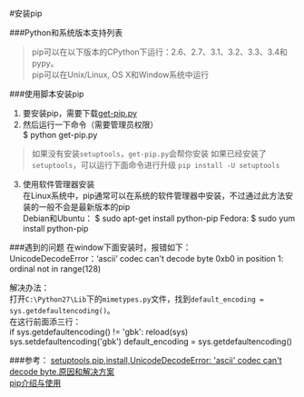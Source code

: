 #安装pip

###Python和系统版本支持列表
> pip可以在以下版本的CPython下运行：2.6、2.7、3.1、3.2、3.3、3.4和pypy。  
> pip可以在Unix/Linux, OS X和Window系统中运行

###使用脚本安装pip
1. 要安装pip，需要下载[get-pip.py](https://raw.github.com/pypa/pip/master/contrib/get-pip.py)
2. 然后运行一下命令（需要管理员权限）  
	$ python get-pip.py   
>如果没有安装` setuptools `，` get-pip.py `会帮你安装
>如果已经安装了` setuptools `，可以运行下面命令进行升级
>	`pip install -U setuptools`  
3. 使用软件管理器安装  
在Linux系统中，pip通常可以在系统的软件管理器中安装，不过通过此方法安装的一般不会是最新版本的pip  
Debian和Ubuntu：
	$ sudo apt-get install python-pip
Fedora:
	$ sudo yum install python-pip

###遇到的问题
在window下面安装时，报错如下：   
    UnicodeDecodeError：‘ascii’ codec can't decode byte 0xb0 in position 1: ordinal not in range(128)

解决办法：  
打开`C:\Python27\Lib`下的`mimetypes.py`文件，找到`default_encoding = sys.getdefaultencoding()`。   
在这行前面添三行：    
    if sys.getdefaultencoding() != 'gbk':
	    reload(sys)
	    sys.setdefaultencoding('gbk')
    default_encoding = sys.getdefaultencoding()  

###参考：
[setuptools,pip,install,UnicodeDecodeError: 'ascii' codec can't decode byte.原因和解决方案](http://blog.csdn.net/hugleecool/article/details/17996993)      
[pip介绍与使用](http://zhonghuan.info/2014/10/01/pip%E4%BB%8B%E7%BB%8D%E4%B8%8E%E4%BD%BF%E7%94%A8/)
